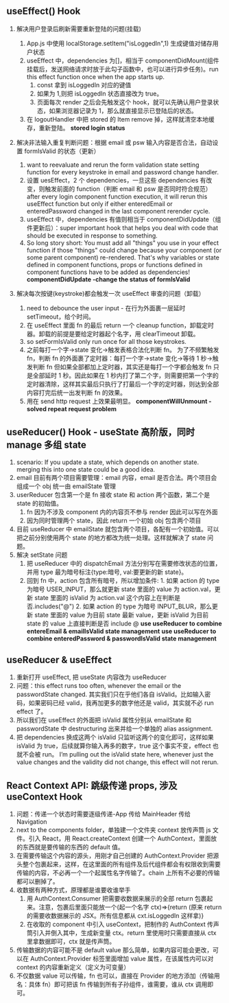## useEffect() Hook

1. 解决用户登录后刷新需要重新登陆的问题(挂载)

   1. App.js 中使用 localStorage.setItem("isLoggedIn",1) 生成键值对储存用户状态
   2. useEffect 中，dependencies 为[]，相当于 componentDidMount(组件挂载后，发送网络请求时放于此勾子函数中，也可以进行异步任务)。run this effect function once when the app starts up.
      1. const 拿到 isLoggedIn 对应的键值
      2. 如果为 1,则把 isLoggedIn 状态直接改为 true。
      3. 页面每次 render 之后会先触发这个 hook，就可以先确认用户登录状态，如果浏览器记录为 1，那么就直接显示已登陆后的状态。
   3. 在 logoutHandler 中把 stored 的 Item remove 掉，这样就清空本地缓存，重新登陆。
      **stored login status**

2. 解决非法输入重复判断问题：根据 email 或 psw 输入内容是否合法，自动设置 formIsValid 的状态（更新）

   1. want to reevaluate and rerun the form validation state setting function for every keystroke in email and password change handler.
   2. 设置 uesEffect，2 个 dependencies，一旦这些 dependencies 有改变，则触发前面的 function（判断 email 和 psw 是否同时符合规范）
      after every login component function execution, it will rerun this useEffect function but only if either enteredEmail or enteredPassword changed in the last component rerender cycle.
   3. useEffect 中，dependencies 有值则相当于 componentDidUpdate（组件更新后）：super important hook that helps you deal with code that should be executed in response to something.
   4. So long story short: You must add all "things" you use in your effect function if those "things" could change because your component (or some parent component) re-rendered. That's why variables or state defined in component functions, props or functions defined in component functions have to be added as dependencies!
      **componentDidUpdate -change the status of formIsValid**

3. 解决每次按键(keystroke)都会触发一次 useEffect 审查的问题（卸载）
   1. need to debounce the user input - 在行为外面裹一层延时 setTimeout，给个时间。
   2. 在 useEffect 里面 fn 的最后 return 一个 cleanup function，卸载定时器。卸载的前提是要给定时器起个名字，用 clearTimeout 卸载。
   3. so setFormIsValid only run once for all those keystrokes.
   4. 之前每打一个字->state 变化->触发表格合法化判断 fn。
      为了不频繁触发 fn，判断 fn 的外面裹了定时器：每打一个字->state 变化->等待 1 秒->触发判断 fn
      但如果全部都加上定时器，其实还是每打一个字都会触发 fn 只是全部延时 1 秒。因此如果在 1 秒内打了第二个字，则需要把第一个字的定时器清除，这样其实最后只执行了打最后一个字的定时器，则达到全部内容打完后统一出发判断 fn 的效果。
   5. 用在 send http request 上效果最明显。
      **componentWillUnmount - solved repeat request problem**

## useReducer() Hook - useState 高阶版，同时 manage 多组 state

1. scenario: If you update a state, which depends on another state. merging this into one state could be a good idea.
2. email 目前有两个项目需要管理：email 内容，email 是否合法。两个项目会组成一个 obj 统一由 emailState 管理
3. userReducer 包含第一个是 fn 接收 state 和 action 两个函数，第二个是 state 的初始值。
   1. fn 因为不涉及 component 内的内容页不参与 render 因此可以写在外面
   2. 因为同时管理两个 state，因此 return 一个初始 obj 包含两个项目
4. 目前 useReducer 中 emailState 就包含两个项目，各配有一个初始值。可以把之前分别使用两个 state 的地方都改为统一处理。这样就解决了 state 问题。
5. 解决 setState 问题
   1. 把 useReducer 中的 dispatchEmail 方法分别写在需要修改状态的位置，并用 type 最为暗号标注{type:暗号, val:要更新的新 state}。
   2. 回到 fn 中，action 包含所有暗号，所以增加条件: 1. 如果 action 的 type 为暗号 USER_INPUT，那么就更新 state 里面的 value 为 action.val，更新 state 里面的 isValid 为 action.val 这个内容上在判断是否.includes("@") 2. 如果 action 的 type 为暗号 INPUT_BLUR，那么更新 state 里面的 value 为目前 state 最新 value，更新 isValid 为目前 state 的 value 上直接判断是否 include @
      **use useReducer to combine entereEmail & emailIsValid state management**
      **use useReducer to combine enteredPassword & passwordIsValid state management**

## useReducer & useEffect

1. 重新打开 useEffect, 把 useState 内容改为 useReducer
2. 问题：this effect runs too often, whenever the email or the passwordState changed. 其实我们只在乎他们各自 isValid。比如输入密码，如果密码已经 valid，我再加更多的数字他还是 valid，其实就不必 run effect 了。
3. 所以我们在 useEffect 的外面把 isValid 属性分别从 emailState 和 passwordState 中 destructuring 出来并给一个单独的 alias assignment.
4. 把 dependencies 换成这两个 isValid 只监听这两个的变化即可，这样如果 isValid 为 true，后续就算你输入再多的数字，true 这个事实不变，effect 也就不会被 run。
   I’m pulling out the isValid state here, whenever just the value changes and the validity did not change, this effect will not rerun.

## React Context API: 跳级传递 props, 涉及 useContext Hook

1. 问题：传递一个状态时需要逐级传递-App 传给 MainHeader 传给 Navigation
2. next to the components folder，单独建一个文件夹 context 放传声筒 js 文件。引入 React，用 React.createContext 创建一个 AuthContext，里面放的东西就是要传输的东西的 default 值。
3. 在需要传输这个内容的源头，用刚才自己创建的 AuthContext.Provider 把源头整个包裹起来，这样，在这里面的所有组件及后代组件都会有权限收到需要传输的内容，不必再一个一个起属性名字传输了。chain 上所有不必要的传输都可以删掉了。
4. 收数据有两种方式，原理都是谁要收谁举手
   1. 用 AuthContext.Consumer 把需要收数据来展示的全部 return 包裹起来。注意，包裹后里面只能放一个(起一个名字 ctx)=>{return (原来 return 的需要收数据展示的 JSX。所有信息都从 cxt.isLoggedIn 这样拿)}
   2. 在收取的 component 中引入 useContext，把制作的 AuthContext 传声筒引入并倒入其中，生成新变量 ctx。return 里使用时只需要直接从 ctx 里拿数据即可，ctx 就是传声筒。
5. 传输数据的内容可能不是 default value 那么简单，如果内容可能会更改，可以在 AuthContext.Provider 标签里面增加 value 属性，在该属性内可以对 context 的内容重新定义（定义为可变量）
6. 不仅数据 value 可以传输，fn 也可以，直接在 Provider 的地方添加（传输用名：具体 fn）即可把该 fn 传输到所有子孙组件，谁需要，谁从 ctx 调用即可。
